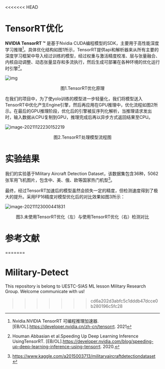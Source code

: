 <<<<<<< HEAD
# TensorRT优化

**NVIDIA TensorRT ™** 是基于Nvidia CUDA编程模型的SDK，主要用于高性能深度学习推理[^1]。具体优化结构如图1所示，TensorRT提供api和解析器来从所有主要的深度学习框架中导入经过训练的模型，经过权重与激活精度校准、层与张量融合、内核自动调整、动态张量显存和多流执行，然后生成可部署在各种环境的优化运行时引擎[^2]。

![img](https://developer.nvidia.cn/sites/default/files/akamai/deeplearning/tensorrt/trt-info.png)

<center>图1.TensorRT优化原理</center>

在我们的项目中，为了使yolo训练的模型进一步轻量化，我们将模型送入TensorRT中优化产生Engine引擎，然后再应用在GPU推理中，优化流程如图2所示。在最后的GPU推理阶段，优化后的引擎被反序列化解析，当推理请求发出时，输入数据从CPU复制到GPU，推理完成后再以异步方式返回结果至CPU。


![image-20211122230152219](C:\Users\Administrator\AppData\Roaming\Typora\typora-user-images\image-20211122230152219.png)

<center>图2.TensorRT处理模型流程图</center>

# 实验结果

我们的实验基于Military Aircraft Detection Dataset，该数据集包含36种，5062张军用飞机图片，包含中、美、俄、欧等国家热门机型[^3]。

最终，经过TensorRT加速后的模型虽然会损失一定的精度，但检测速度得到了极大的提升。采用FP16精度对模型优化后的对比效果如图3所示：

![image-20211123000441831](C:\Users\Administrator\AppData\Roaming\Typora\typora-user-images\image-20211123000441831.png)

<center>图3.未使用TensorRT优化（左）与使用TensorRT优化（右）检测对比</center>

















# 参考文献

[^1]:Nvidia.NVIDIA TensorRT 可编程推理加速器. [EB/OL].https://developer.nvidia.cn/zh-cn/tensorrt. 2021
[^2]: Houman Abbasian et al.Speeding Up Deep Learning Inference UsingTensorRT. [EB/OL].https://developer.nvidia.com/blog/speeding-up-deep-learning-inference-using-tensorrt. 2020.
[^3]: https://www.kaggle.com/a2015003713/militaryaircraftdetectiondataset

=======
# Military-Detect
This repository is belong to UESTC-SIAS ML lesson Military Research Group. Welcome communicate with us!
>>>>>>> cd6a202d3abfc5c1dddb47dcce0b280196c5fc28
